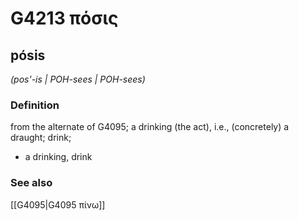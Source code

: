 # G4213 πόσις

## pósis

_(pos'-is | POH-sees | POH-sees)_

### Definition

from the alternate of G4095; a drinking (the act), i.e., (concretely) a draught; drink; 

- a drinking, drink

### See also

[[G4095|G4095 πίνω]]
